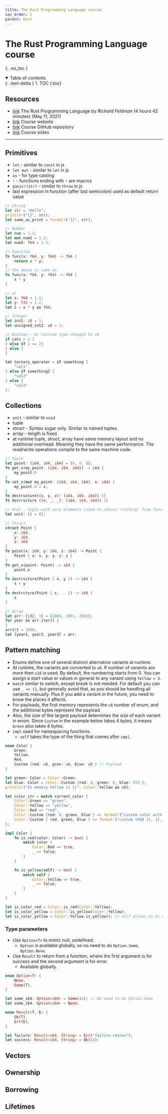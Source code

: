 ```yaml
---
title: The Rust Programming Language course
nav_order: 2
parent: Rust
---
```


<!-- prettier-ignore-start -->
# The Rust Programming Language course
{: .no_toc }

<details open markdown="block">
  <summary>
    Table of contents
  </summary>
  {: .text-delta }
1. TOC
{:toc}
</details>

<!-- prettier-ignore-end -->

## Resources

-   [link](https://frontendmasters.com/courses/rust/) The Rust Programming Language by _Richard Feldman_ (4 hours 42 minutes) (May 11, 2021)
-   [link](https://rtfeldman-rust-workshop.netlify.app/) Course website
-   [link](https://github.com/rtfeldman/rust-1.51-workshop) Course GitHub repository
-   [link](https://docs.google.com/presentation/d/1kkTsCrMIVtxYef9T7SV-MWS-nQlnmTniAGaTl6L9Fe4) Course slides

---

## Primitives

-   `let` - similar to `const` in js
-   `let mut` - similar to `let` in js
-   `as` - for type casting
-   `!` - functions ending with `!` are macros
-   `panic!(str)` - similar to `throw` in js
-   last expression in function (after last semicolon) used as default return value

```rust
// String
let str = "Hello";
println!("{}", str);
let same_as_print = format!("{}", str);

// Number
let num = 1.1;
let mut num2 = 1.2;
let num3: f64 = 1.3;

// Function
fn func(x: f64, y: f64) -> f64 {
    return x * y;
}
// The above is same as
fn func(x: f64, y: f64) -> f64 {
    x * y
}

// as
let x: f64 = 1.1;
let y: f32 = 1.2;
let z = x * y as f64;

// Integer
let int1: i8 = 1;
let unsigned_int2: u8 = 2;

// Boolean - At runtime type changed to u8
if cats > 1 {
} else if 1 == 2{
} else {
}

let ternary_operator = if something {
    "val1"
} else if something2 {
    "val2"
} else {
    "val3"
};
```

## Collections

-   `unit` - similar to `void`
-   tuple
-   struct - Syntax sugar only. Similar to named tuples.
-   array - length is fixed.
-   at runtime tuple, struct, array have same memory layout and no additional overhead. Meaning they have the same performance. The read/write operations compile to the same machine code.

```rust
// Tuple
let point: (i64, i64, i64) = (0, 0, 0);
fn get_x(my_point: (i64, i64, i64)) -> i64 {
    my_point.0
}
fn set_x(mut my_point: (i64, i64, i64), x: i64) {
    my_point.0 = x;
}
fn destructure((x, y, z): (i64, i64, i64)) {}
fn destructure ((x, _, _): (i64, i64, i64)) {}

// Unit - Tuple with zero elements (used to return "nothing" from functions)
let unit: () = ();

// Struct
struct Point {
    x: i64,
    y: i64,
    z: i64
}
fn point(x: i64, y: i64, z: i64) -> Point {
    Point { x: x, y: y, z: z }
}
fn get_x(point: Point) -> i64 {
    point.x
}
fn destructure(Point { x, y }) -> i64 {
    x + y
}
fn destrcture(Point { x, .. }) -> i64 {
    x
}

// Array
let arr: [i32, 3] = [2000, 2001, 2002];
for year in arr.iter() {
}
arr[0] = 1998;
let [year1, year2, year3] = arr;
```

## Pattern matching

-   Enums define one of several distinct alternative variants at runtime.
-   At runtime, the variants are converted to `u8`. If number of varaints are more then `u16` is used. By default, the numbering starts from 0. You can assign a start value or values in general to any varaint using `Yellow = 3`.
-   `match` similar to switch, except _break_ is not needed. For default you can use `_ => {}`, but generally avoid that, as you should be handling all variants manually. Plus if you add a variant in the future, you need to know the places it affects.
-   For payloads, the first memory represents the `u8` number of enum, and the additional bytes represent the payload.
-   Also, the size of the largest payload determines the size of each variant in enum. Since `Custom` in the example below takes 4 bytes, it means `Green` also takes 4 bytes.
-   `impl` used for namespacing functions.
    -   `self` takes the type of the thing that comes after `impl`.

```rust
enum Color {
    Green,
    Yellow,
    Red,
    Custom {red: u8, gren: u8, blue: u8 } // Payload
}

let green: Color = Color::Green;
let blue: Color = Color::Custom {red: 0, green: 0, blue: 255 };
println!("In memory Yellow is {}", Color::Yellow as u8);

let color_str = match current_color {
    Color::Green => "green",
    Color::Yellow => "yellow",
    Color::Red => "red",
    Color::Custom {red: 0, green, blue } => format!("custom color with no red (RGB 0, {}, {})", green, blue),
    Color::Custom { red, green, blue } => format!("custom (RGB {}, {}, {})", red, green, blue),
};

impl Color {
    fn is_red(color: Color) -> bool {
        match color {
            Color::Red => true,
            _ => false,
        }
    }

    fn is_yellow(self) -> bool {
        match self {
            Color::Yellow => true,
            _ => false,
        }
    }
}

let is_color_red = Color::is_red(Color::Yellow);
let is_color_yellow = Color::is_yellow(Color::Yellow);
let is_color_yellow = Color::Yellow.is_yellow(); // self allows us to uss method-calling syntax
```

### Type parameters

-   Use `Option<T>` to mimic null, undefined.
    -   `Option` is available globally, so no need to do `Option.Some`, `Option.None`.
-   Use `Result` to return from a function, where the first argument is for success and the second argument is for error.
    -   Available globally.

```rust
enum Option<T> {
    None,
    Some(T),
}

let some_i64: Option<i64> = Some(41); // No need to do Option.Some
let some_i64: Option<i64> = None;
```

```rust
enum Result<T, E> {
    Ok(T),
    Err(E),
}

let failure: Result<i64, String> = Err("failure reason");
let success: Result<i64, String> = Ok(42);
```

## Vectors

## Ownership

## Borrowing

## Lifetimes
